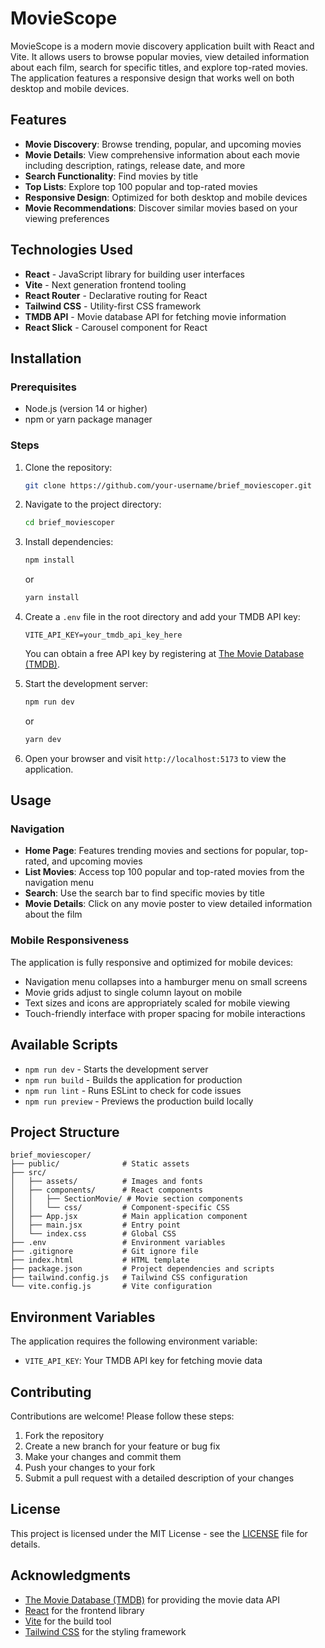 # MovieScope

MovieScope is a modern movie discovery application built with React and Vite. It allows users to browse popular movies, view detailed information about each film, search for specific titles, and explore top-rated movies. The application features a responsive design that works well on both desktop and mobile devices.

## Features

- **Movie Discovery**: Browse trending, popular, and upcoming movies
- **Movie Details**: View comprehensive information about each movie including description, ratings, release date, and more
- **Search Functionality**: Find movies by title
- **Top Lists**: Explore top 100 popular and top-rated movies
- **Responsive Design**: Optimized for both desktop and mobile devices
- **Movie Recommendations**: Discover similar movies based on your viewing preferences

## Technologies Used

- **React** - JavaScript library for building user interfaces
- **Vite** - Next generation frontend tooling
- **React Router** - Declarative routing for React
- **Tailwind CSS** - Utility-first CSS framework
- **TMDB API** - Movie database API for fetching movie information
- **React Slick** - Carousel component for React

## Installation

### Prerequisites

- Node.js (version 14 or higher)
- npm or yarn package manager

### Steps

1. Clone the repository:
   ```bash
   git clone https://github.com/your-username/brief_moviescoper.git
   ```

2. Navigate to the project directory:
   ```bash
   cd brief_moviescoper
   ```

3. Install dependencies:
   ```bash
   npm install
   ```
   or
   ```bash
   yarn install
   ```

4. Create a `.env` file in the root directory and add your TMDB API key:
   ```env
   VITE_API_KEY=your_tmdb_api_key_here
   ```
   
   You can obtain a free API key by registering at [The Movie Database (TMDB)](https://www.themoviedb.org/settings/api).

5. Start the development server:
   ```bash
   npm run dev
   ```
   or
   ```bash
   yarn dev
   ```

6. Open your browser and visit `http://localhost:5173` to view the application.

## Usage

### Navigation

- **Home Page**: Features trending movies and sections for popular, top-rated, and upcoming movies
- **List Movies**: Access top 100 popular and top-rated movies from the navigation menu
- **Search**: Use the search bar to find specific movies by title
- **Movie Details**: Click on any movie poster to view detailed information about the film

### Mobile Responsiveness

The application is fully responsive and optimized for mobile devices:
- Navigation menu collapses into a hamburger menu on small screens
- Movie grids adjust to single column layout on mobile
- Text sizes and icons are appropriately scaled for mobile viewing
- Touch-friendly interface with proper spacing for mobile interactions

## Available Scripts

- `npm run dev` - Starts the development server
- `npm run build` - Builds the application for production
- `npm run lint` - Runs ESLint to check for code issues
- `npm run preview` - Previews the production build locally

## Project Structure

```
brief_moviescoper/
├── public/              # Static assets
├── src/
│   ├── assets/          # Images and fonts
│   ├── components/      # React components
│   │   ├── SectionMovie/ # Movie section components
│   │   └── css/         # Component-specific CSS
│   ├── App.jsx          # Main application component
│   ├── main.jsx         # Entry point
│   └── index.css        # Global CSS
├── .env                 # Environment variables
├── .gitignore           # Git ignore file
├── index.html           # HTML template
├── package.json         # Project dependencies and scripts
├── tailwind.config.js   # Tailwind CSS configuration
└── vite.config.js       # Vite configuration
```

## Environment Variables

The application requires the following environment variable:

- `VITE_API_KEY`: Your TMDB API key for fetching movie data

## Contributing

Contributions are welcome! Please follow these steps:

1. Fork the repository
2. Create a new branch for your feature or bug fix
3. Make your changes and commit them
4. Push your changes to your fork
5. Submit a pull request with a detailed description of your changes

## License

This project is licensed under the MIT License - see the [LICENSE](LICENSE) file for details.

## Acknowledgments

- [The Movie Database (TMDB)](https://www.themoviedb.org/) for providing the movie data API
- [React](https://reactjs.org/) for the frontend library
- [Vite](https://vitejs.dev/) for the build tool
- [Tailwind CSS](https://tailwindcss.com/) for the styling framework
